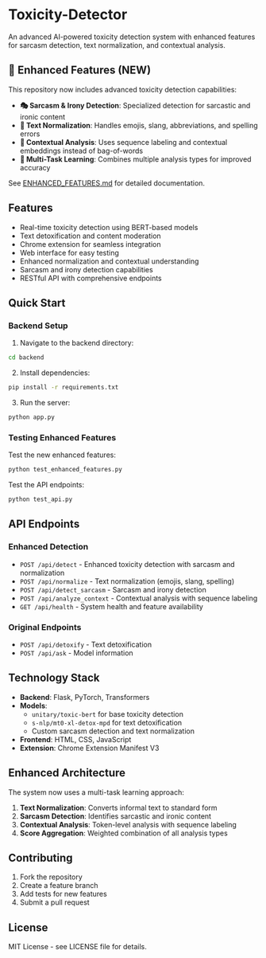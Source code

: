# Toxicity-Detector

An advanced AI-powered toxicity detection system with enhanced features for sarcasm detection, text normalization, and contextual analysis.

## 🚀 Enhanced Features (NEW)

This repository now includes advanced toxicity detection capabilities:

- **🎭 Sarcasm & Irony Detection**: Specialized detection for sarcastic and ironic content
- **📝 Text Normalization**: Handles emojis, slang, abbreviations, and spelling errors
- **🧠 Contextual Analysis**: Uses sequence labeling and contextual embeddings instead of bag-of-words
- **🔄 Multi-Task Learning**: Combines multiple analysis types for improved accuracy

See [ENHANCED_FEATURES.md](ENHANCED_FEATURES.md) for detailed documentation.

## Features

- Real-time toxicity detection using BERT-based models
- Text detoxification and content moderation
- Chrome extension for seamless integration
- Web interface for easy testing
- Enhanced normalization and contextual understanding
- Sarcasm and irony detection capabilities
- RESTful API with comprehensive endpoints

## Quick Start

### Backend Setup

1. Navigate to the backend directory:
```bash
cd backend
```

2. Install dependencies:
```bash
pip install -r requirements.txt
```

3. Run the server:
```bash
python app.py
```

### Testing Enhanced Features

Test the new enhanced features:
```bash
python test_enhanced_features.py
```

Test the API endpoints:
```bash
python test_api.py
```

## API Endpoints

### Enhanced Detection
- `POST /api/detect` - Enhanced toxicity detection with sarcasm and normalization
- `POST /api/normalize` - Text normalization (emojis, slang, spelling)
- `POST /api/detect_sarcasm` - Sarcasm and irony detection
- `POST /api/analyze_context` - Contextual analysis with sequence labeling
- `GET /api/health` - System health and feature availability

### Original Endpoints
- `POST /api/detoxify` - Text detoxification
- `POST /api/ask` - Model information

## Technology Stack

- **Backend**: Flask, PyTorch, Transformers
- **Models**: 
  - `unitary/toxic-bert` for base toxicity detection
  - `s-nlp/mt0-xl-detox-mpd` for text detoxification
  - Custom sarcasm detection and text normalization
- **Frontend**: HTML, CSS, JavaScript
- **Extension**: Chrome Extension Manifest V3

## Enhanced Architecture

The system now uses a multi-task learning approach:

1. **Text Normalization**: Converts informal text to standard form
2. **Sarcasm Detection**: Identifies sarcastic and ironic content
3. **Contextual Analysis**: Token-level analysis with sequence labeling
4. **Score Aggregation**: Weighted combination of all analysis types

## Contributing

1. Fork the repository
2. Create a feature branch
3. Add tests for new features
4. Submit a pull request

## License

MIT License - see LICENSE file for details.